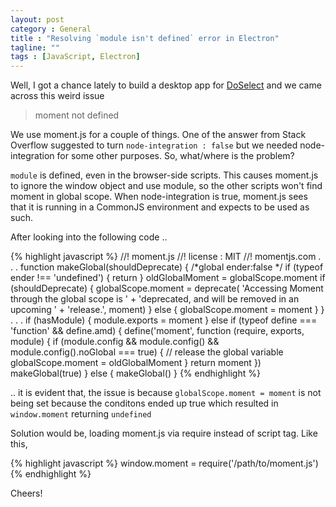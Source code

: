 ```yaml
---
layout: post
category : General
title : "Resolving `module isn't defined` error in Electron"
tagline: ""
tags : [JavaScript, Electron]
---
```


Well, I got a chance lately to build a desktop app for [DoSelect](https://doselect.com) and we came across this weird issue

> moment not defined

We use moment.js for a couple of things. One of the answer from Stack Overflow suggested to turn `node-integration : false` but we needed node-integration for some other purposes. So, what/where is the problem?

`module` is defined, even in the browser-side scripts. This causes moment.js to ignore the window object and use module, so the other scripts won't find moment in global scope. When node-integration is true, moment.js sees that it is running in a CommonJS environment and expects to be used as such.

After looking into the following code ..

{% highlight javascript %}
//! moment.js
//! license : MIT
//! momentjs.com
.
.
.
function makeGlobal(shouldDeprecate) {
  /*global ender:false */
  if (typeof ender !== 'undefined') {
    return
  }
  oldGlobalMoment = globalScope.moment
  if (shouldDeprecate) {
    globalScope.moment = deprecate(
      'Accessing Moment through the global scope is ' +
      'deprecated, and will be removed in an upcoming ' +
      'release.',
      moment)
  } else {
    globalScope.moment = moment
  }
}
.
.
.
if (hasModule) {
  module.exports = moment
} else if (typeof define === 'function' && define.amd) {
  define('moment', function (require, exports, module) {
    if (module.config && module.config() && module.config().noGlobal === true) {
      // release the global variable
      globalScope.moment = oldGlobalMoment
    }
    return moment
  })
  makeGlobal(true)
} else {
  makeGlobal()
}
{% endhighlight %}

.. it is evident that, the issue is because `globalScope.moment = moment` is not being set because the conditons ended up true which resulted in `window.moment` returning `undefined`

Solution would be, loading moment.js via require instead of script tag. Like this,

{% highlight javascript %}
window.moment = require('/path/to/moment.js')
{% endhighlight %}

Cheers!
